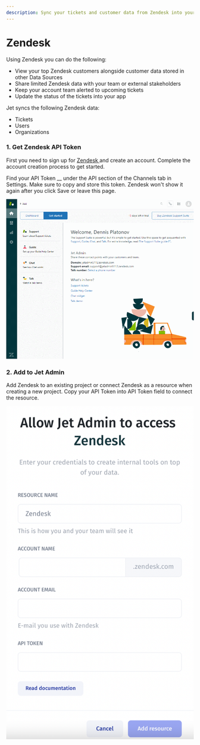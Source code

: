 ```yaml
---
description: Sync your tickets and customer data from Zendesk into your Jet app
---
```


# Zendesk

Using Zendesk you can do the following:

* View your top Zendesk customers alongside customer data stored in other Data Sources
* Share limited Zendesk data with your team or external stakeholders
* Keep your account team alerted to upcoming tickets
* Update the status of the tickets into your app

Jet syncs the following Zendesk data:

* Tickets
* Users
* Organizations

### 1. Get Zendesk API Token

First you need to sign up for [Zendesk ](https://www.zendesk.com/)and create an account. Complete the account creation process to get started.&#x20;

Find your API Token __ under the API section of the Channels tab in Settings. Make sure to copy and store this token. Zendesk won't show it again after you click Save or leave this page.

![](<../../.gitbook/assets/GIF (128).gif>)

### **2. Add to Jet Admin**

Add Zendesk to an existing project or connect Zendesk as a resource when creating a new project. Copy your API Token into API Token field to connect the resource.&#x20;

![](<../../.gitbook/assets/image (829).png>)
